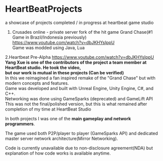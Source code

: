 # HeartBeatProjects
a showcase of projects completed / in progress at heartbeat game studio

1. Crusades online - private server fork of the hit game Grand Chase(#1 Game in Brazil/Indonesia previously) <br/>
https://www.youtube.com/watch?v=dbJKHYsIppU<br/>
Game was modded using Java, Lua 


2.Heartbeat Pre-Alpha
https://www.youtube.com/watch?v=dbJKHYsIppU<br/>
**Yang Xue is one of the contributors of the project a team member at HeartBeat studio. He took the video, <br/>
but our work is mutual in these projects (Can be verified)**<br/>
In this we reimagined a fan inspired remake of the "Grand Chase" but with modern concepts and features. <br/>
Game was developed and built with Unreal Engine, Unity Engine, C#, and C++. <br/>
Networking was done using GameSparks (deprecated) and GameLift API<br/>
This was not the final/polished version, but this is what remained after completion of my time at HeartBeat Studio<br/>

In both projects I was one of the **main gameplay and network programmers**. <br/>

The game used both P2P/player to player (GameSparks API) and dedicated master server network architecture(Mirror Networking).  <br/>

Code is currently unavailable due to non-disclosure agreement(NDA) but explanation of how code works is available anytime.
